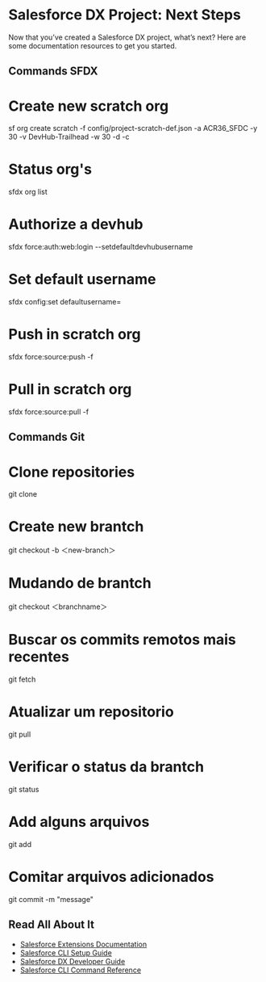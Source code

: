 # Salesforce DX Project: Next Steps
Now that you’ve created a Salesforce DX project, what’s next? Here are some documentation resources to get you started.


## Commands SFDX ##

# Create new scratch org
sf org create scratch -f config/project-scratch-def.json -a ACR36_SFDC -y 30 -v DevHub-Trailhead -w 30 -d -c

# Status org's
sfdx org list

# Authorize a devhub
sfdx force:auth:web:login --setdefaultdevhubusername

# Set default username
sfdx config:set defaultusername=<username>

# Push in scratch org
sfdx force:source:push -f

# Pull in scratch org
sfdx force:source:pull -f

## Commands Git ##

# Clone repositories
git clone <path repository>

# Create new brantch
git checkout -b ＜new-branch＞

# Mudando de brantch
git checkout ＜branchname＞

# Buscar os commits remotos mais recentes
git fetch

# Atualizar um repositorio
git pull

# Verificar o status da brantch
git status

# Add alguns arquivos
git add <file>

# Comitar arquivos adicionados
git commit -m "message"


## Read All About It

- [Salesforce Extensions Documentation](https://developer.salesforce.com/tools/vscode/)
- [Salesforce CLI Setup Guide](https://developer.salesforce.com/docs/atlas.en-us.sfdx_setup.meta/sfdx_setup/sfdx_setup_intro.htm)
- [Salesforce DX Developer Guide](https://developer.salesforce.com/docs/atlas.en-us.sfdx_dev.meta/sfdx_dev/sfdx_dev_intro.htm)
- [Salesforce CLI Command Reference](https://developer.salesforce.com/docs/atlas.en-us.sfdx_cli_reference.meta/sfdx_cli_reference/cli_reference.htm)
